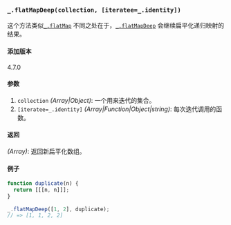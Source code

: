 ### `_.flatMapDeep(collection, [iteratee=_.identity])`[​](#_flatmapdeepcollection-iteratee_identity "_flatmapdeepcollection-iteratee_identity的直接链接")

这个方法类似[`_.flatMap`](#flatMap) 不同之处在于，[`_.flatMapDeep`](#flatMapDeep) 会继续扁平化递归映射的结果。

#### 添加版本

4.7.0

#### 参数

1.  `collection` _(Array|Object)_: 一个用来迭代的集合。
2.  `[iteratee=_.identity]` _(Array|Function|Object|string)_: 每次迭代调用的函数。

#### 返回

_(Array)_: 返回新扁平化数组。

#### 例子

```js
function duplicate(n) {
  return [[[n, n]]];
}
 
_.flatMapDeep([1, 2], duplicate);
// => [1, 1, 2, 2]

```